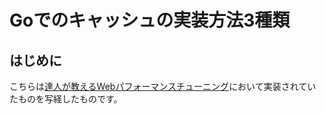 # Goでのキャッシュの実装方法3種類

## はじめに

こちらは[達人が教えるWebパフォーマンスチューニング](www.amazon.co.jp/dp/4297128462)において実装されていたものを写経したものです。
